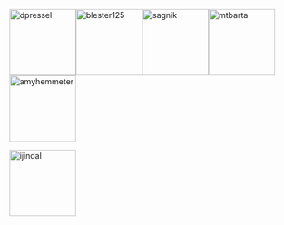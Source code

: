[<img alt="dpressel" src="https://avatars1.githubusercontent.com/u/247881?v=4&s=117" width="117">](https://github.com/dpressel)[<img alt="blester125" src="https://avatars3.githubusercontent.com/u/10950530?v=4&s=117" width="117">](https://github.com/blester125)[<img alt="sagnik" src="https://avatars3.githubusercontent.com/u/4563472?v=4&s=117" width="117">](https://github.com/sagnik)[<img alt="mtbarta" src="https://avatars0.githubusercontent.com/u/2423845?v=4&s=117" width="117">](https://github.com/mtbarta)[<img alt="amyhemmeter" src="https://avatars2.githubusercontent.com/u/23508540?v=4&s=117" width="117">](https://github.com/amyhemmeter)

[<img alt="ijindal" src="https://avatars3.githubusercontent.com/u/19698647?v=4&s=117" width="117">](https://github.com/ijindal)


